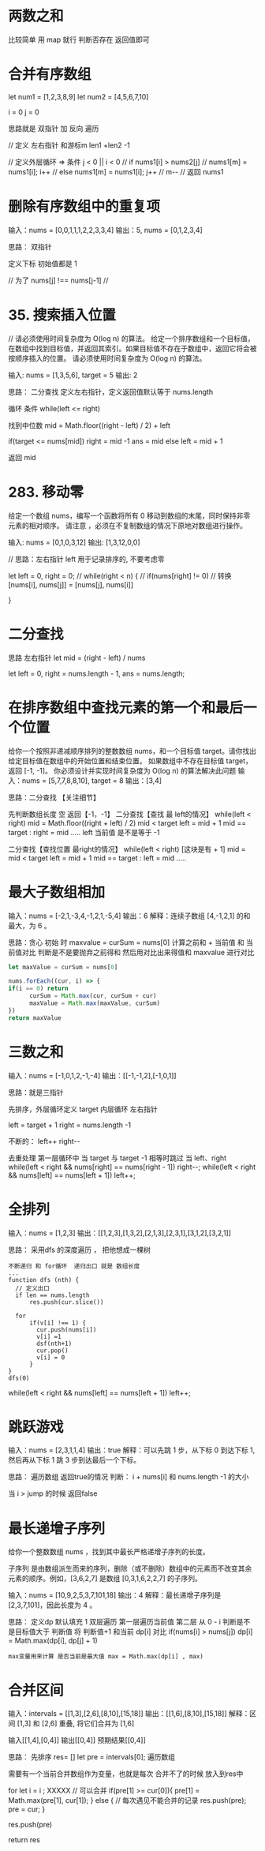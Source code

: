 # 两数之和
比较简单 用 map 就行
判断否存在 返回值即可



# 合并有序数组
let num1 = [1,2,3,8,9]
let num2 = [4,5,6,7,10]

i = 0
j = 0

思路就是 双指针 加 反向 遍历

// 定义 左右指针 和游标m len1 +len2 -1

// 定义外层循环 => 条件 j < 0 || i < 0
// if nums1[i] > nums2[j]
//    nums1[m] = nums1[i];  i++
// else nums1[m] = nums1[i]; j++
// m--
// 返回 nums1


# 删除有序数组中的重复项
输入：nums = [0,0,1,1,1,2,2,3,3,4]
输出：5, nums = [0,1,2,3,4]

思路：
双指针

定义下标 初始值都是 1

// 为了 nums[j] !== nums[j-1]
// 


# 35. 搜索插入位置
// 请必须使用时间复杂度为 O(log n) 的算法。
给定一个排序数组和一个目标值，在数组中找到目标值，并返回其索引。如果目标值不存在于数组中，返回它将会被按顺序插入的位置。
请必须使用时间复杂度为 O(log n) 的算法。

输入: nums = [1,3,5,6], target = 5
输出: 2

思路： 二分查找
定义左右指针，定义返回值默认等于 nums.length

循环 条件 while(left <= right)

找到中位数 mid = Math.floor((right - left) / 2) + left

if(target <= nums[mid]) 
    right = mid -1
    ans = mid
else 
    left = mid + 1

返回 mid

# 283. 移动零
给定一个数组 nums，编写一个函数将所有 0 移动到数组的末尾，同时保持非零元素的相对顺序。
请注意 ，必须在不复制数组的情况下原地对数组进行操作。

输入: nums = [0,1,0,3,12]
输出: [1,3,12,0,0]

// 思路：左右指针 left 用于记录排序的, 不要考虑零

let left = 0, right = 0;
// while(right < n) {
//   if(nums[right] != 0) 
//    转换 [nums[i], nums[j]] = [nums[j], nums[i]]

}

# 二分查找
思路 左右指针 
let mid = (right - left) / nums

let left = 0, right = nums.length - 1, ans = nums.length;

# 在排序数组中查找元素的第一个和最后一个位置
给你一个按照非递减顺序排列的整数数组 nums，和一个目标值 target。请你找出给定目标值在数组中的开始位置和结束位置。
如果数组中不存在目标值 target，返回 [-1, -1]。
你必须设计并实现时间复杂度为 O(log n) 的算法解决此问题
输入：nums = [5,7,7,8,8,10], target = 8
输出：[3,4]

思路：二分查找 【关注细节】

先判断数组长度 空 返回【-1，-1】
二分查找【查找 最 left的情况】
   while(left < right) 
    mid = Math.floor((right + left) / 2)
    mid < target left = mid + 1  mid == target : right = mid  .....
   left 当前值 是不是等于 -1

二分查找【查找位置 最right的情况】
   while(left < right) 
   [这块是有 + 1]
    mid = 
    mid < target left = mid + 1  mid == target : left = mid  .....









 # 最大子数组相加
输入：nums = [-2,1,-3,4,-1,2,1,-5,4]
输出：6
解释：连续子数组 [4,-1,2,1] 的和最大，为 6 。

思路：贪心
      初始 时 maxvalue =  curSum = nums[0]
      计算之前和 + 当前值 和 当前值对比 判断是不是要抛弃之前得和
      然后用对比出来得值和 maxvalue 进行对比

```js
let maxValue = curSum = nums[0]

nums.forEach((cur, i) => {
if(i == 0) return
      curSum = Math.max(cur, curSum + cur)
      maxValue = Math.max(maxValue, curSum)
})
return maxValue
```
# 三数之和

输入：nums = [-1,0,1,2,-1,-4]
输出：[[-1,-1,2],[-1,0,1]]


思路：就是三指针

先排序，外层循环定义 target 
内层循环 左右指针

left = target + 1
right = nums.length -1

不断的：
left++ 
right--

去重处理
第一层循环中
当 target 与 target -1 相等时跳过
当 left、right
while(left < right && nums[right] == nums[right - 1]) right--;
while(left < right && nums[left] == nums[left + 1]) left++;


# 全排列
输入：nums = [1,2,3]
输出：[[1,2,3],[1,3,2],[2,1,3],[2,3,1],[3,1,2],[3,2,1]]

思路：
    采用dfs 的深度遍历 ， 把他想成一棵树

    不断递归 和 for循环  递归出口 就是 数组长度
    ...
    function dfs (nth) {
      // 定义出口
      if len == nums.length
          res.push(cur.slice())

      for
          if(v[i] !== 1) {
            cur.push(nums[i])
            v[i] =1
            dsf(nth+1)
            cur.pop()
            v[i] = 0
          }
    }
    dfs(0)
while(left < right && nums[left] == nums[left + 1]) left++;


# 跳跃游戏
输入：nums = [2,3,1,1,4]
输出：true
解释：可以先跳 1 步，从下标 0 到达下标 1, 然后再从下标 1 跳 3 步到达最后一个下标。

思路：
遍历数组
返回true的情况 判断： i + nums[i] 和 nums.length -1 的大小

当 i > jump 的时候 返回false

# 最长递增子序列
给你一个整数数组 nums ，找到其中最长严格递增子序列的长度。

子序列 是由数组派生而来的序列，删除（或不删除）数组中的元素而不改变其余元素的顺序。例如，[3,6,2,7] 是数组 [0,3,1,6,2,2,7] 的子序列。

输入：nums = [10,9,2,5,3,7,101,18]
输出：4
解释：最长递增子序列是 [2,3,7,101]，因此长度为 4 。

思路：
    定义dp 默认填充 1 
    双层遍历
    第一层遍历当前值
    第二层 从 0 - i
      判断是不是目标值大于 判断值 将 判断值+1 和当前 dp[i] 对比
      if(nums[i] > nums[j]) dp[i] = Math.max(dp[i], dp[j] + 1)

    max变量用来计算 是否当前是最大值 max = Math.max(dp[i] , max)


# 合并区间
输入：intervals = [[1,3],[2,6],[8,10],[15,18]]
输出：[[1,6],[8,10],[15,18]]
解释：区间 [1,3] 和 [2,6] 重叠, 将它们合并为 [1,6]

输入[[1,4],[0,4]]
输出[[0,4]]
预期结果[[0,4]]

思路：
先排序
res= []
let pre = intervals[0];
遍历数组

需要有一个当前合并数组作为变量，也就是每次 合并不了的时候  放入到res中

for let i = i ; XXXXX
  // 可以合并
  if(pre[1] >= cur[0]){
            pre[1] = Math.max(pre[1], cur[1]);
  } else {
      // 每次遇见不能合并的记录
      res.push(pre);
      pre = cur;
  }


res.push(pre)

return res
